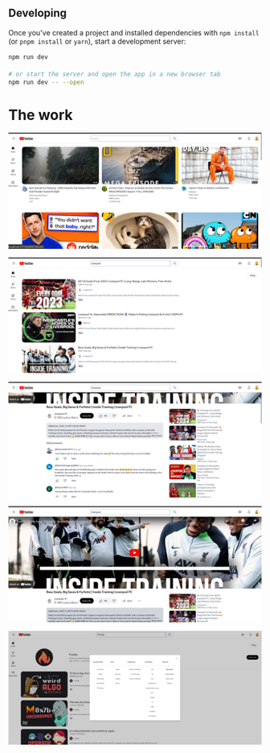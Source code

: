  
## Developing

Once you've created a project and installed dependencies with `npm install` (or `pnpm install` or `yarn`), start a development server:

```bash
npm run dev

# or start the server and open the app in a new browser tab
npm run dev -- --open
```
# The work 

![Alt text](<Screenshot from 2024-01-01 11-34-14.png>) 

![Alt text](<Screenshot from 2024-01-01 11-14-55.png>) 

![Alt text](<Screenshot from 2024-01-01 11-14-19.png>) 

![Alt text](<Screenshot from 2024-01-01 11-14-10.png>) 

![Alt text](<Screenshot from 2023-12-31 19-03-35.png>)